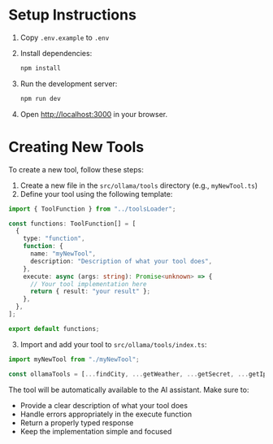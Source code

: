 # Setup Instructions

1.  Copy `.env.example` to `.env`
2.  Install dependencies:

    ```bash
    npm install
    ```
3.  Run the development server:

    ```bash
    npm run dev
    ```
4.  Open [http://localhost:3000](http://localhost:3000) in your browser.

# Creating New Tools

To create a new tool, follow these steps:

1. Create a new file in the `src/ollama/tools` directory (e.g., `myNewTool.ts`)
2. Define your tool using the following template:

```typescript
import { ToolFunction } from "../toolsLoader";

const functions: ToolFunction[] = [
  {
    type: "function",
    function: {
      name: "myNewTool",
      description: "Description of what your tool does",
    },
    execute: async (args: string): Promise<unknown> => {
      // Your tool implementation here
      return { result: "your result" };
    },
  },
];

export default functions;
```

3. Import and add your tool to `src/ollama/tools/index.ts`:

```typescript
import myNewTool from "./myNewTool";

const ollamaTools = [...findCity, ...getWeather, ...getSecret, ...getIpInfo, ...myNewTool];
```

The tool will be automatically available to the AI assistant. Make sure to:
- Provide a clear description of what your tool does
- Handle errors appropriately in the execute function
- Return a properly typed response
- Keep the implementation simple and focused
